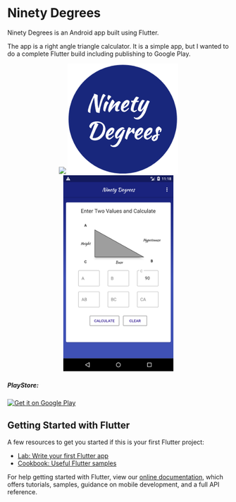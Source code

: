 # Ninety Degrees

Ninety Degrees is an Android app built using Flutter.

The app is a right angle triangle calculator.
It is a simple app, but I wanted to do a complete Flutter build including publishing to Google Play.

<p align="center">
  <img src="https://github.com/aldersjus/aldersjus.github.io/blob/master/upload.png" width="250"/>
  <img src="https://github.com/aldersjus/ninety_degrees/blob/master/android/app/src/main/res/drawable/degrees_splash.png" width="250"/>
  <img src="https://github.com/aldersjus/aldersjus.github.io/blob/master/images/upload2.png" width="250"/>
</p>

##### PlayStore:
<a  href="https://play.google.com/store/apps/details?id=io.github.aldersjus.degrees"><img alt='Get it on Google Play' src='https://play.google.com/intl/en_us/badges/images/generic/en_badge_web_generic.png' width="170"/></a>

## Getting Started with Flutter

A few resources to get you started if this is your first Flutter project:

- [Lab: Write your first Flutter app](https://flutter.dev/docs/get-started/codelab)
- [Cookbook: Useful Flutter samples](https://flutter.dev/docs/cookbook)

For help getting started with Flutter, view our
[online documentation](https://flutter.dev/docs), which offers tutorials,
samples, guidance on mobile development, and a full API reference.
